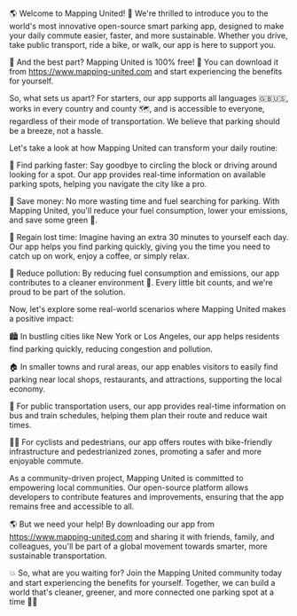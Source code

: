 🌎 Welcome to Mapping United! 🚀 We're thrilled to introduce you to the world's most innovative open-source smart parking app, designed to make your daily commute easier, faster, and more sustainable. Whether you drive, take public transport, ride a bike, or walk, our app is here to support you.

🎉 And the best part? Mapping United is 100% free! 🙌 You can download it from https://www.mapping-united.com and start experiencing the benefits for yourself.

So, what sets us apart? For starters, our app supports all languages 🇬🇧🇺🇸, works in every country and county 🗺️, and is accessible to everyone, regardless of their mode of transportation. We believe that parking should be a breeze, not a hassle.

Let's take a look at how Mapping United can transform your daily routine:

💪 Find parking faster: Say goodbye to circling the block or driving around looking for a spot. Our app provides real-time information on available parking spots, helping you navigate the city like a pro.

👀 Save money: No more wasting time and fuel searching for parking. With Mapping United, you'll reduce your fuel consumption, lower your emissions, and save some green 💸.

💪 Regain lost time: Imagine having an extra 30 minutes to yourself each day. Our app helps you find parking quickly, giving you the time you need to catch up on work, enjoy a coffee, or simply relax.

🌟 Reduce pollution: By reducing fuel consumption and emissions, our app contributes to a cleaner environment 🌿. Every little bit counts, and we're proud to be part of the solution.

Now, let's explore some real-world scenarios where Mapping United makes a positive impact:

🏙️ In bustling cities like New York or Los Angeles, our app helps residents find parking quickly, reducing congestion and pollution.

🏠 In smaller towns and rural areas, our app enables visitors to easily find parking near local shops, restaurants, and attractions, supporting the local economy.

🚌 For public transportation users, our app provides real-time information on bus and train schedules, helping them plan their route and reduce wait times.

🚴‍♂️ For cyclists and pedestrians, our app offers routes with bike-friendly infrastructure and pedestrianized zones, promoting a safer and more enjoyable commute.

As a community-driven project, Mapping United is committed to empowering local communities. Our open-source platform allows developers to contribute features and improvements, ensuring that the app remains free and accessible to all.

🌎 But we need your help! By downloading our app from https://www.mapping-united.com and sharing it with friends, family, and colleagues, you'll be part of a global movement towards smarter, more sustainable transportation.

💥 So, what are you waiting for? Join the Mapping United community today and start experiencing the benefits for yourself. Together, we can build a world that's cleaner, greener, and more connected one parking spot at a time 💪🌟